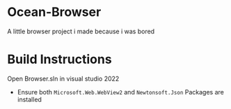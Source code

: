 # Ocean-Browser
A little browser project i made because i was bored

# Build Instructions
Open Browser.sln in visual studio 2022
- Ensure both `Microsoft.Web.WebView2` and `Newtonsoft.Json` Packages are installed
